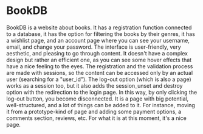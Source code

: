 # BookDB
BookDB is a website about books. It has a registration function connected to a database, it has the option for filtering the books by their genres, it has a wishlist page, and an account page where you can see your username, email, and change your password.
The interface is user-friendly, very aesthetic, and pleasing to go through content. It doesn't have a complex design but rather an efficient one, as you can see some hover effects that have a nice feeling to the eyes.
The registration and the validation process are made with sessions, so the content can be accessed only by an actual user (searching for a "user_id").
The log-out option (which is also a page) works as a session too, but it also adds the session_unset and destroy option with the redirection to the login page. In this way, by only clicking the log-out button, you become disconnected.
It is a page with big potential, well-structured, and a lot of things can be added to it. For instance, moving it from a prototype-kind of page and adding some payment options, a comments section, reviews, etc.
For what it is at this moment, it's a nice page.
